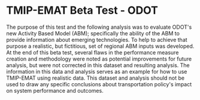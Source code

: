 # TMIP-EMAT Beta Test - ODOT

The purpose of this test and the following analysis was to 
evaluate ODOT's new Activity Based Model (ABM); specifically 
the ability of the ABM to provide information about emerging 
technologies.  To help to achieve that purpose a realistic, 
but fictitious, set of regional ABM inputs was developed.  At 
the end of this beta test, several flaws in the performance 
measure creation and methodology were noted as potential 
improvements for future analysis, but were not corrected in 
this dataset and resulting analysis.  The information in this 
data and analysis serves as an example for how to use TMIP-EMAT 
using realistic data.  This dataset and analysis should not be 
used to draw any specific conclusions about transportation 
policy's impact on system performance and outcomes.

